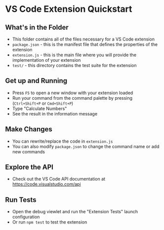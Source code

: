 # VS Code Extension Quickstart

## What's in the Folder
* This folder contains all of the files necessary for a VS Code extension
* `package.json` - this is the manifest file that defines the properties of the extension
* `extension.js` - this is the main file where you will provide the implementation of your extension
* `test/` - this directory contains the test suite for the extension

## Get up and Running
* Press `F5` to open a new window with your extension loaded
* Run your command from the command palette by pressing (`Ctrl+Shift+P` or `Cmd+Shift+P`)
* Type "Calculate Numbers"
* See the result in the information message

## Make Changes
* You can rewrite/replace the code in `extension.js`
* You can also modify `package.json` to change the command name or add new commands

## Explore the API
* Check out the VS Code API documentation at https://code.visualstudio.com/api

## Run Tests
* Open the debug viewlet and run the "Extension Tests" launch configuration
* Or run `npm test` to test the extension
